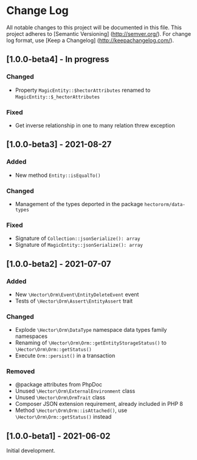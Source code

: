 # Change Log

All notable changes to this project will be documented in this file. This project adheres
to [Semantic Versioning] (http://semver.org/). For change log format,
use [Keep a Changelog] (http://keepachangelog.com/).

## [1.0.0-beta4] - In progress

### Changed

- Property `MagicEntity::$hectorAttributes` renamed to `MagicEntity::$_hectorAttributes`

### Fixed

- Get inverse relationship in one to many relation threw exception

## [1.0.0-beta3] - 2021-08-27

### Added

- New method `Entity::isEqualTo()`

### Changed

- Management of the types deported in the package `hectororm/data-types`

### Fixed

- Signature of `Collection::jsonSerialize(): array`
- Signature of `MagicEntity::jsonSerialize(): array`

## [1.0.0-beta2] - 2021-07-07

### Added

- New `\Hector\Orm\Event\EntityDeleteEvent` event
- Tests of `\Hector\Orm\Assert\EntityAssert` trait

### Changed

- Explode `\Hector\Orm\DataType` namespace data types family namespaces
- Renaming of `\Hector\Orm\Orm::getEntityStorageStatus()` to `\Hector\Orm\Orm::getStatus()`
- Execute `Orm::persist()` in a transaction

### Removed

- @package attributes from PhpDoc
- Unused `\Hector\Orm\ExternalEnvironment` class
- Unused `\Hector\Orm\OrmTrait` class
- Composer JSON extension requirement, already included in PHP 8
- Method `\Hector\Orm\Orm::isAttached()`, use `\Hector\Orm\Orm::getStatus()` instead

## [1.0.0-beta1] - 2021-06-02

Initial development.
